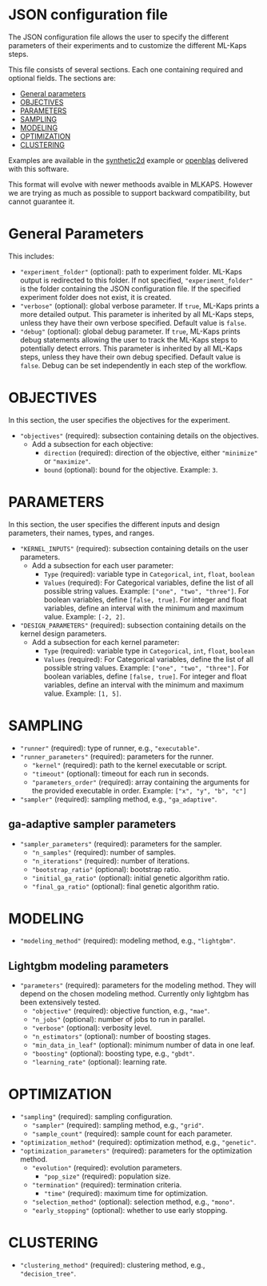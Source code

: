 # JSON configuration file

The JSON configuration file allows the user to specify the different parameters of their experiments and to customize the different ML-Kaps steps.

This file consists of several sections. Each one containing required and optional fields. The sections are:

* [General parameters](#general-parameters)
* [OBJECTIVES](#objectives)
* [PARAMETERS](#parameters)
* [SAMPLING](#sampling)
* [MODELING](#modeling)
* [OPTIMIZATION](#optimization)
* [CLUSTERING](#clustering)

Examples are available in the [synthetic2d](../examples/synthetic2D/ga_adaptive.json) example or [openblas](../examples/openblas/config_mlkaps_template.json) delivered with this software.

This format will evolve with newer methoods avaible in MLKAPS. However we are trying as much as possible to support backward compatibility, but cannot guarantee it.

# General Parameters

This includes:

* `"experiment_folder"` (optional): path to experiment folder. ML-Kaps output is redirected to this folder. If not specified, `"experiment_folder"` is the folder containing the JSON configuration file. If the specified experiment folder does not exist, it is created.
* `"verbose"` (optional): global verbose parameter. If `true`, ML-Kaps prints a more detailed output. This parameter is inherited by all ML-Kaps steps, unless they have their own verbose specified. Default value is `false`.
* `"debug"` (optional): global debug parameter. If `true`, ML-Kaps prints debug statements allowing the user to track the ML-Kaps steps to potentially detect errors. This parameter is inherited by all ML-Kaps steps, unless they have their own debug specified. Default value is `false`. Debug can be set independently in each step of the workflow.

# OBJECTIVES

In this section, the user specifies the objectives for the experiment.

* `"objectives"` (required): subsection containing details on the objectives.
    * Add a subsection for each objective:
        * `direction` (required): direction of the objective, either `"minimize"` or `"maximize"`.
        * `bound` (optional): bound for the objective. Example: `3`.

# PARAMETERS

In this section, the user specifies the different inputs and design parameters, their names, types, and ranges.

* `"KERNEL_INPUTS"` (required): subsection containing details on the user parameters.
    * Add a subsection for each user parameter:
        * `Type` (required): variable type in `Categorical`, `int`, `float`, `boolean`
        * `Values` (required): For Categorical variables, define the list of all possible string values. Example: `["one", "two", "three"]`. For boolean variables, define `[false, true]`. For integer and float variables, define an interval with the minimum and maximum value. Example: `[-2, 2]`.
* `"DESIGN_PARAMETERS"` (required): subsection containing details on the kernel design parameters.
    * Add a subsection for each kernel parameter:
        * `Type` (required): variable type in `Categorical`, `int`, `float`, `boolean`
        * `Values` (required): For Categorical variables, define the list of all possible string values. Example: `["one", "two", "three"]`. For boolean variables, define `[false, true]`. For integer and float variables, define an interval with the minimum and maximum value. Example: `[1, 5]`.

# SAMPLING

* `"runner"` (required): type of runner, e.g., `"executable"`.
* `"runner_parameters"` (required): parameters for the runner.
    * `"kernel"` (required): path to the kernel executable or script.
    * `"timeout"` (optional): timeout for each run in seconds.
    * `"parameters_order"` (required): array containing the arguments for the provided executable in order. Example: `["x", "y", "b", "c"]`
* `"sampler"` (required): sampling method, e.g., `"ga_adaptive"`.

## ga-adaptive sampler parameters

* `"sampler_parameters"` (required): parameters for the sampler.
    * `"n_samples"` (required): number of samples.
    * `"n_iterations"` (required): number of iterations.
    * `"bootstrap_ratio"` (optional): bootstrap ratio.
    * `"initial_ga_ratio"` (optional): initial genetic algorithm ratio.
    * `"final_ga_ratio"` (optional): final genetic algorithm ratio.

# MODELING

* `"modeling_method"` (required): modeling method, e.g., `"lightgbm"`.

## Lightgbm modeling parameters
* `"parameters"` (required): parameters for the modeling method. They will depend on the chosen modeling method. Currently only lightgbm has been extensively tested.
    * `"objective"` (required): objective function, e.g., `"mae"`.
    * `"n_jobs"` (optional): number of jobs to run in parallel.
    * `"verbose"` (optional): verbosity level.
    * `"n_estimators"` (optional): number of boosting stages.
    * `"min_data_in_leaf"` (optional): minimum number of data in one leaf.
    * `"boosting"` (optional): boosting type, e.g., `"gbdt"`.
    * `"learning_rate"` (optional): learning rate.

# OPTIMIZATION

* `"sampling"` (required): sampling configuration.
    * `"sampler"` (required): sampling method, e.g., `"grid"`.
    * `"sample_count"` (required): sample count for each parameter.
* `"optimization_method"` (required): optimization method, e.g., `"genetic"`.
* `"optimization_parameters"` (required): parameters for the optimization method.
    * `"evolution"` (required): evolution parameters.
        * `"pop_size"` (required): population size.
    * `"termination"` (required): termination criteria.
        * `"time"` (required): maximum time for optimization.
    * `"selection_method"` (optional): selection method, e.g., `"mono"`.
    * `"early_stopping"` (optional): whether to use early stopping.

# CLUSTERING

* `"clustering_method"` (required): clustering method, e.g., `"decision_tree"`.